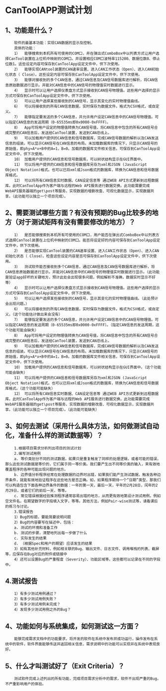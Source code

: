 
# CanToolAPP测试计划  #
## 1、功能是什么？ ##

    	软件的最基本功能：实现CAN数据的显示及控制。
   		具体的功能：
    	1）	能够搜索到本机所有可使用的COM口，并在弹出式ComboBox中以列表方式让用户选择CanTool装置在上位机中映射的COM口。并设置相应COM口波特率115200、数据位数8、停止位数1。这些设定内容可保存到CanToolApp设定文件中，供下次使用。
		2）	能够实现CANtool装置的CAN速率设置、进入CAN工作状态（Open）、进入CAN初始化状态（ Close）。这些设定内容可保存到CanToolApp设定文件中，供下次使用。
		3）	能够对接收到的多个CAN信息，通过CAN信息及CAN信号数据库进行解析，将CAN信息原始数据进行显示。并能对CAN信息中的CAN信号的物理值实时数据进行显示。
		4）	显示时可以让用户选择仪表盘方式显示接收到CAN信号物理值。这些用户选择的显示方式可保存到CanToolApp设定文件中，供下次使用。
		5）	可以让用户选择某些接收到的CAN信号，显示其变化的实时物理值曲线。
		6）	可以将接收到的所有CAN信息数据，实时保存为数据文件。格式为CSV格式，或自定义。
		7）	能够指定要发送的多个CAN信息，并允许用户设定CAN信息中的CAN信号物理值。可以指定CAN信息的发送周期（0-65535ms即0x0000-0xFFFF）。
		8）	App可将用户设定的物理值转换为CAN信号值，将CAN信息中包含的所有CAN信号合成完整的CAN信息后，发送给CanTool装置，发送到CAN总线上。
		9）	可以加载用户提供的CAN信息和信号数据库，完成CAN信号数据的解析以及CAN发送信息的组装。可以显示CAN信号在CAN信息的布局。未加载数据库的情况下，只显示CAN信号的原始值，即phy=A*x+B中的A=1，B=0。加载的数据库文件相关信息，可保存到CanToolApp设定文件中，供下次使用。
		10）	加载用户提供的CAN信息和信号数据库，可以树状结构显示在GUI界面中。
		11）	可以将用户提供的CAN信息和信号数据库另存为xml和JSON (JavaScript Object Notation)格式。也可以已将xml或Json格式的数据库，转换为CAN信息和信号数据库格式。
		12）	可以将所有CAN信息实时数据、CAN设定信息等 通过WEB API方式更新到远程数据库。此时CanToolApp作为客户端与远程的Web API服务进行数据交换。此功能需要完成WebAPI服务器端的get\post等服务，实现数据的增删改查、可视化数据显示，实现数据共享。（此功能可以独立一个项目完成）。
## 2、需要测试哪些方面？有没有预期的Bug比较多的地方（对于测试矩阵有没有需要修改的地方）？ ##

		1）	是否能够搜索到本机所有可使用的COM口，用户能否在弹出式ComboBox中以列表方式选择CanTool装置在上位机中映射的COM口。能否将设定好的内容可保存到CanToolApp设定文件中，供下次使用。
		2）	是否能够实现CanTool装置的CAN速率设置、进入CAN工作状态（Open）、进入CAN初始化状态（ Close）。检查这些设定内容是否可保存到CanToolApp设定文件中，供下次使用。
		3）	测试软件能否接收到多个CAN信息，通过CAN信息及CAN信号数据库进行解析，将CAN信息原始数据进行显示。并能对CAN信息中的CAN信号的物理值实时数据进行显示。（此功能是验证app好坏的关键地方，预计此处会出现很多问题，例如解析不准确，数据实时显示不好等）
		4）	显示时可以让用户选择仪表盘方式显示接收到CAN信号物理值。这些用户选择的显示方式可保存到CanToolApp设定文件中，供下次使用。
		5）	可以让用户选择某些接收到的CAN信号，显示其变化的实时物理值曲线。（此处预计会出现问题。）
		6）	可以将接收到的所有CAN信息数据，实时保存为数据文件。格式为CSV格式，或自定义。（这个功能估计做出来会没有）
		7）	能够指定要发送的多个CAN信息，并允许用户设定CAN信息中的CAN信号物理值。可以指定CAN信息的发送周期（0-65535ms即0x0000-0xFFFF）。（指定CAN信息的发送周期，这个功能可能会缺失）
		8）	App可将用户设定的物理值转换为CAN信号值，将CAN信息中包含的所有CAN信号合成完整的CAN信息后，发送给CanTool装置，发送到CAN总线上。
		9）	可以加载用户提供的CAN信息和信号数据库，完成CAN信号数据的解析以及CAN发送信息的组装。可以显示CAN信号在CAN信息的布局。未加载数据库的情况下，只显示CAN信号的原始值，即phy=A*x+B中的A=1，B=0。加载的数据库文件相关信息，可保存到CanToolApp设定文件中，供下次使用。
		10）	加载用户提供的CAN信息和信号数据库，可以树状结构显示在GUI界面中。（这个功能可能会缺失）
		11）	可以将用户提供的CAN信息和信号数据库另存为xml和JSON (JavaScript Object Notation)格式。也可以已将xml或Json格式的数据库，转换为CAN信息和信号数据库格式。（这个功能可能缺失）
		12）	可以将所有CAN信息实时数据、CAN设定信息等 通过WEB API方式更新到远程数据库。此时CanToolApp作为客户端与远程的Web API服务进行数据交换。此功能需要完成WebAPI服务器端的get\post等服务，实现数据的增删改查、可视化数据显示，实现数据共享。（此功能可以独立一个项目完成）。（此功能可能缺失）
## 3、如何去测试（采用什么具体方法，如何做测试自动化，准备什么样的测试数据等）？ ##

    	1.根据项目需求分析列出项目的测试计划
		2.编写测试用例
		a. 等价类划分不同的测试数据，如果只是重复触发了同样的处理逻辑，或者可能的错误，那么这些测试数据是等价的，它们属于同一等价类。我们要产生出不同等价类的输入，来有效地覆盖程序的各种可能出现问题的地方。
		b. 边界值分析程序经常在处理数据的边界时出错，如果我们能产生测试数据，触发各种边界条件，就能有效地验证程序在这些地方是否正确。如，如果程序期待一个“日期”类型，那我们可以构造包含下面各种边界条件的数据：一年的第一天，最后一天，平年的2月28日，闰年的2月29日，或者它们的前后一天，等等。
		c. 常见错误根据经验推测程序通常容易出错的地方，从而更有效地第设计测试用例，例如空文件名，在期望数字的字段填入文字，等等。其他方法，例如Pair-wise测试等，请看课后的练习与讨论。
		3.错误报告
		1）Bug的标题，要能简要说明问题
		2）Bug的内容要写在描述中，包括：
		a. 测试的环境和准备工作
		b. 测试的步骤，清楚地列出每一步做了什么
		c. 实际发生的结果
		d. （根据Spec和用户的期望）应该发生的结果
		3）如有其他补充材料，例如相关联的Bug、输出文件、日志文件、调用堆栈的列表、截屏等，应保存在Bug对应的附件或链接中
		4）还可以设置Bug的严重程度（Severity）、功能区域等，这些都可以记录在不同的字段中。
## 4.测试报告 ##

		1）有多少测试用例通过？
		2）有多少测试用例失败？
		3）有多少测试用例未完成？
		4）发现多少测试用例之外的Bug？
## 4、功能如何与系统集成，如何测试这一方面？ ##

        能够完成需求文档中的功能要求，将开发的软件在系统中发布并成功运行，操作发布在系统中的软件，软件界面能够传送并返回相关信息，需求说明中的功能可以实现并在系统中表现良好。
## 5、什么才叫测试好了（Exit Criteria）？ ##

		测试软件完成上述列出的所有功能，完成项目需求分析中的需求，软件不出现严重的Bug，不严重影响用户的体验。

